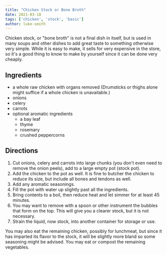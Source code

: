 ```yaml
---
title: "Chicken Stock or Bone Broth"
date: 2021-03-10
tags: ['chicken', 'stock', 'basic']
author: luke-smith
---
```


Chicken stock, or "bone broth" is not a final dish in itself, but is used in many soups and other dishes to add great
taste to something otherwise very simple.
While it is easy to make, it sells for very expensive in the store, so it's a good thing to know to make by yourself
since it can be done very cheaply.

## Ingredients

- a whole raw chicken with organs removed (Drumsticks or thighs alone might suffice if a whole chicken is unavailable.)
- onions
- celery
- carrots
- optional aromatic ingredients
    - a bay leaf
    - thyme
    - rosemary
    - crushed peppercorns

## Directions

1. Cut onions, celery and carrots into large chunks (you don't even need to remove the onion peels), add to a large
   empty pot (stock pot).
2. Add the chicken to the pot as well. It is fine to butcher the chicken to reduce its size, but include all bones and
   tendons as well.
3. Add any aromatic seasonings.
4. Fill the pot with water up slightly past all the ingredients.
5. Bring contents to a boil, then reduce heat and let simmer for at least 45 minutes.
6. You may want to remove with a spoon or other instrument the bubbles that form on the top. This will give you a
   clearer stock, but it is not necessary.
7. Strain the liquid, now stock, into another container for storage or use.

You may also eat the remaining chicken, possibly for lunchmeat, but since it has imparted its flavor to the stock, it
will be slightly more bland so some seasoning might be advised.
You may eat or compost the remaining vegetables.
